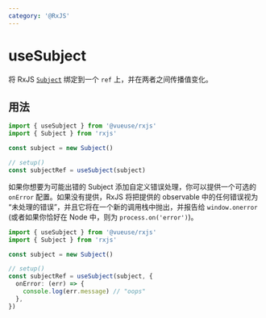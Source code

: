 ```yaml
---
category: '@RxJS'
---
```


# useSubject

将 RxJS [`Subject`](https://rxjs.dev/guide/subject) 绑定到一个 `ref` 上，并在两者之间传播值变化。

## 用法

<!-- TODO: import rxjs error if enable twoslash -->

```ts no-twoslash
import { useSubject } from '@vueuse/rxjs'
import { Subject } from 'rxjs'

const subject = new Subject()

// setup()
const subjectRef = useSubject(subject)
```

如果你想要为可能出错的 Subject 添加自定义错误处理，你可以提供一个可选的 `onError` 配置。如果没有提供，RxJS 将把提供的 observable 中的任何错误视为 “未处理的错误”，并且它将在一个新的调用栈中抛出，并报告给 `window.onerror` (或者如果你恰好在 Node 中，则为 `process.on('error')`)。

```ts no-twoslash
import { useSubject } from '@vueuse/rxjs'
import { Subject } from 'rxjs'

const subject = new Subject()

// setup()
const subjectRef = useSubject(subject, {
  onError: (err) => {
    console.log(err.message) // "oops"
  },
})
```
